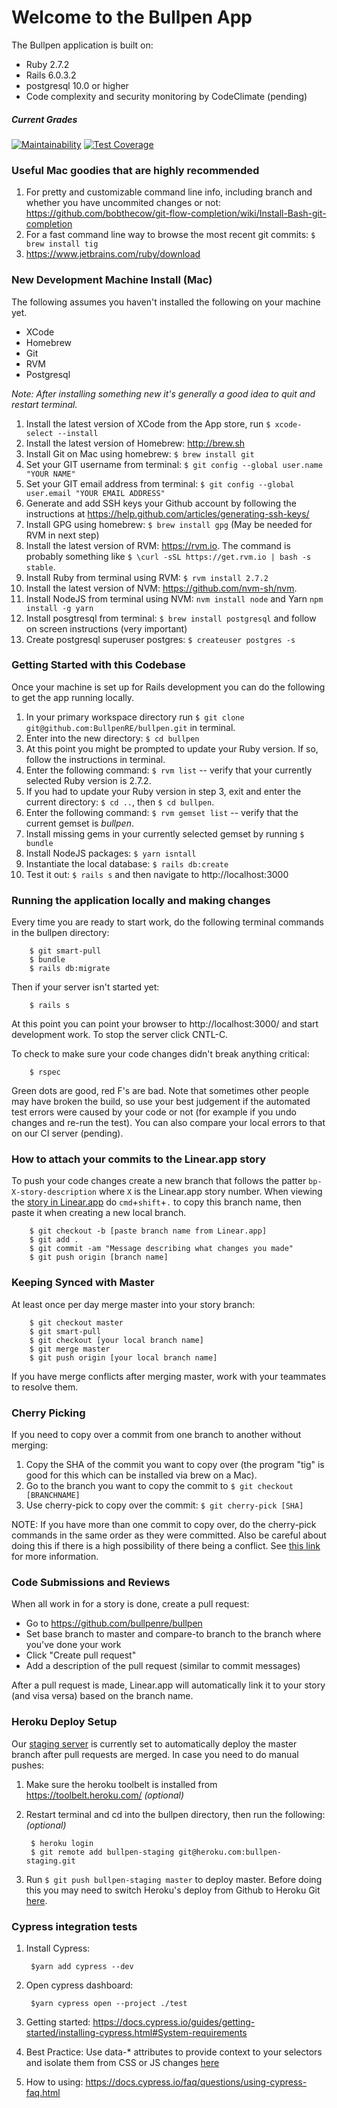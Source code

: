 # Welcome to the Bullpen App

The Bullpen application is built on:
 * Ruby 2.7.2
 * Rails 6.0.3.2
 * postgresql 10.0 or higher
 * Code complexity and security monitoring by CodeClimate (pending)
 
##### Current Grades
[![Maintainability](https://api.codeclimate.com/v1/badges/2b1724876c36b5bb29c3/maintainability)](https://codeclimate.com/repos/5f5ff58f6f8e8901a000376a/maintainability)
[![Test Coverage](https://api.codeclimate.com/v1/badges/2b1724876c36b5bb29c3/test_coverage)](https://codeclimate.com/repos/5f5ff58f6f8e8901a000376a/test_coverage)

### Useful Mac goodies that are highly recommended
1. For pretty and customizable command line info, including branch and whether you have uncommited changes or not: https://github.com/bobthecow/git-flow-completion/wiki/Install-Bash-git-completion
2. For a fast command line way to browse the most recent git commits: `$ brew install tig`
3. https://www.jetbrains.com/ruby/download


### New Development Machine Install (Mac)
The following assumes you haven't installed the following on your machine yet. 
  * XCode
  * Homebrew
  * Git
  * RVM
  * Postgresql

_Note: After installing something new it's generally a good idea to quit and restart terminal._

1. Install the latest version of XCode from the App store, run `$ xcode-select --install`
2. Install the latest version of Homebrew: http://brew.sh
3. Install Git on Mac using homebrew: `$ brew install git`
4. Set your GIT username from terminal: `$ git config --global user.name "YOUR NAME"`
5. Set your GIT email address from terminal: `$ git config --global user.email "YOUR EMAIL ADDRESS"`
6. Generate and add SSH keys your Github account by following the instructions at https://help.github.com/articles/generating-ssh-keys/
7. Install GPG using homebrew: `$ brew install gpg` (May be needed for RVM in next step)
8. Install the latest version of RVM: https://rvm.io. The command is probably something like `$ \curl -sSL https://get.rvm.io | bash -s stable`.
9. Install Ruby from terminal using RVM: `$ rvm install 2.7.2`
10. Install the latest version of NVM: https://github.com/nvm-sh/nvm.
11. Install NodeJS from terminal using NVM: `nvm install node` and Yarn `npm install -g yarn`
12. Install posgtresql from terminal: `$ brew install postgresql` and follow on screen instructions (very important)
13. Create postgresql superuser postgres: `$ createuser postgres -s`

### Getting Started with this Codebase
Once your machine is set up for Rails development you can do the following to get the app running locally.
1. In your primary workspace directory run `$ git clone git@github.com:BullpenRE/bullpen.git` in terminal.
2. Enter into the new directory: `$ cd bullpen`
3. At this point you might be prompted to update your Ruby version. If so, follow the instructions in terminal.
4. Enter the following command: `$ rvm list` -- verify that your currently selected Ruby version is 2.7.2.
5. If you had to update your Ruby version in step 3, exit and enter the current directory: `$ cd ..`, then `$ cd bullpen`.
6. Enter the following command: `$ rvm gemset list` -- verify that the current gemset is *bullpen*.
7. Install missing gems in your currently selected gemset by running `$ bundle`
8. Install NodeJS packages: `$ yarn isntall`
8. Instantiate the local database: `$ rails db:create`
9. Test it out: `$ rails s` and then navigate to http://localhost:3000

### Running the application locally and making changes
Every time you are ready to start work, do the following terminal commands in the bullpen directory:

        $ git smart-pull
        $ bundle
        $ rails db:migrate

Then if your server isn't started yet:

        $ rails s

At this point you can point your browser to http://localhost:3000/ and start development work.
To stop the server click CNTL-C.

To check to make sure your code changes didn't break anything critical:

        $ rspec

Green dots are good, red F's are bad. Note that sometimes other people may have broken the build, so use your best judgement if the automated test errors were caused by your code or not (for example if you undo changes and re-run the test). You can also compare your local errors to that on our CI server (pending).

### How to attach your commits to the Linear.app story
To push your code changes create a new branch that follows the patter `bp-X-story-description` where `X` is the Linear.app story number. When viewing the [story in Linear.app](https://linear.app/bullpen/team/BP/active) do `cmd`+`shift`+`.` to copy this branch name, then paste it when creating a new local branch.

        $ git checkout -b [paste branch name from Linear.app]
        $ git add .
        $ git commit -am "Message describing what changes you made"
        $ git push origin [branch name]

### Keeping Synced with Master
At least once per day merge master into your story branch:

        $ git checkout master
        $ git smart-pull
        $ git checkout [your local branch name]
        $ git merge master
        $ git push origin [your local branch name]

If you have merge conflicts after merging master, work with your teammates to resolve them.


### Cherry Picking
If you need to copy over a commit from one branch to another without merging:

1. Copy the SHA of the commit you want to copy over (the program "tig" is good for this which can be installed via brew on a Mac).
2. Go to the branch you want to copy the commit to `$ git checkout [BRANCHNAME]`
3. Use cherry-pick to copy over the commit: `$ git cherry-pick [SHA]`

NOTE: If you have more than one commit to copy over, do the cherry-pick commands in the same order as they were committed.
Also be careful about doing this if there is a high possibility of there being a conflict.
See [this link](https://ariejan.net/2010/06/10/cherry-picking-specific-commits-from-another-branch/) for more information.

### Code Submissions and Reviews

When all work in for a story is done, create a pull request:

- Go to https://github.com/bullpenre/bullpen
- Set base branch to master and compare-to branch to the branch where you've done your work
- Click "Create pull request"
- Add a description of the pull request (similar to commit messages)

After a pull request is made, Linear.app will automatically link it to your story (and visa versa) based on the branch name.

### Heroku Deploy Setup
Our [staging server](https://bullpen-staging.herokuapp.com) is currently set to automatically deploy the master branch after pull requests are merged. In case you need to do manual pushes:

1. Make sure the heroku toolbelt is installed from https://toolbelt.heroku.com/ _(optional)_
2. Restart terminal and cd into the bullpen directory, then run the following: _(optional)_

        $ heroku login
        $ git remote add bullpen-staging git@heroku.com:bullpen-staging.git
3. Run `$ git push bullpen-staging master` to deploy master. Before doing this you may need to switch Heroku's deploy from Github to Heroku Git [here](https://dashboard.heroku.com/apps/bullpen-staging/deploy/github).

### Cypress integration tests

1. Install Cypress:

        $yarn add cypress --dev
        
2. Open cypress dashboard:

        $yarn cypress open --project ./test
        
3. Getting started:
 https://docs.cypress.io/guides/getting-started/installing-cypress.html#System-requirements
4. Best Practice: 
Use data-* attributes to provide context to your selectors and isolate them from CSS or JS changes [here](https://docs.cypress.io/guides/references/best-practices.html)
5. How to using: https://docs.cypress.io/faq/questions/using-cypress-faq.html

